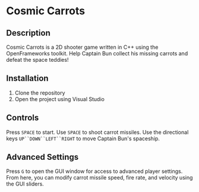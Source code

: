 # Cosmic Carrots

## Description
Cosmic Carrots is a 2D shooter game written in C++ using the OpenFrameworks toolkit. Help Captain Bun collect his missing carrots and defeat the space teddies!

## Installation
1. Clone the repository
2. Open the project using Visual Studio

## Controls
Press `SPACE` to start.
Use `SPACE` to shoot carrot missiles.
Use the directional keys `UP``DOWN``LEFT``RIGHT` to move Captain Bun's spaceship.

## Advanced Settings
Press `G` to open the GUI window for access to advanced player settings. From here, you can modify carrot missile speed, fire rate, and velocity using the GUI sliders.
